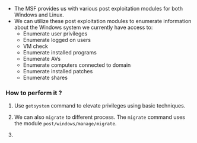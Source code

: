 
+ The MSF provides us with various post exploitation modules for both Windows and Linux.
+ We can utilize these post exploitation modules to enumerate information about the Windows system we currently have access to:
	+ Enumerate user privileges
	+ Enumerate logged on users
	+ VM check
	+ Enumerate installed programs
	+ Enumerate AVs
	+ Enumerate computers connected to domain
	+ Enumerate installed patches
	+ Enumerate shares 

### How to perform it ?

1. Use `getsystem` command to elevate privileges using basic techniques.

2. We can also `migrate` to different process. The `migrate` command uses the module `post/windows/manage/migrate`.

3. 